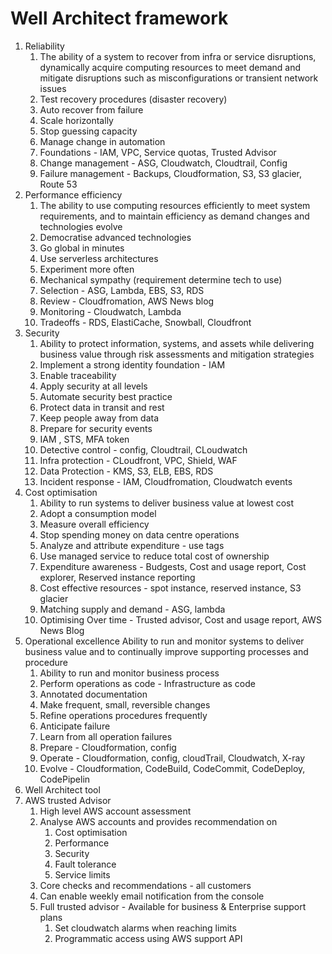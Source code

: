 # Well Architect framework

1. Reliability
    1. The ability of a system to recover from infra or service disruptions, dynamically acquire computing resources to meet demand and mitigate disruptions such as misconfigurations or transient network issues
    2. Test recovery procedures (disaster recovery)
    3. Auto recover from failure
    4. Scale horizontally
    5. Stop guessing capacity
    6. Manage change in automation
    7. Foundations - IAM, VPC, Service quotas, Trusted Advisor
    8. Change management - ASG, Cloudwatch, Cloudtrail, Config
    9. Failure management - Backups, Cloudformation, S3, S3 glacier, Route 53
2. Performance efficiency
    1. The ability to use computing resources efficiently to meet system requirements, and to maintain efficiency as demand changes and technologies evolve
    2. Democratise advanced technologies
    3. Go global in minutes
    4. Use serverless architectures 
    5. Experiment more often
    6. Mechanical sympathy (requirement determine tech to use)
    7. Selection - ASG, Lambda, EBS, S3, RDS
    8. Review - Cloudfromation, AWS News blog
    9. Monitoring - Cloudwatch, Lambda
    10. Tradeoffs - RDS, ElastiCache, Snowball, Cloudfront
3. Security
    1. Ability to protect information, systems, and assets while delivering business value through risk assessments and mitigation strategies
    2. Implement a strong identity foundation - IAM
    3. Enable traceability
    4. Apply security at all levels
    5. Automate security best practice
    6. Protect data in transit and rest
    7. Keep people away from data
    8. Prepare for security events
    9. IAM , STS, MFA token
    10. Detective control - config, Cloudtrail, CLoudwatch
    11. Infra protection - CLoudfront, VPC, Shield, WAF
    12. Data Protection - KMS, S3, ELB, EBS, RDS
    13. Incident response - IAM, Cloudfromation, Cloudwatch events
4. Cost optimisation
    1. Ability to run systems to deliver business value at lowest cost
    2. Adopt a consumption model
    3. Measure overall efficiency
    4. Stop spending money on data centre operations
    5. Analyze and attribute expenditure - use tags
    6. Use managed service to reduce total cost of ownership
    7. Expenditure awareness - Budgests, Cost and usage report, Cost explorer, Reserved instance reporting
    8. Cost effective resources - spot instance, reserved instance, S3 glacier
    9. Matching supply and demand - ASG, lambda
    10. Optimising Over time - Trusted advisor, Cost and usage report, AWS News Blog
5. Operational excellence 
	Ability to run and monitor systems to deliver business value and to continually improve supporting processes and procedure
    1. Ability to run and monitor business process
    2. Perform operations as code - Infrastructure as code
    3. Annotated documentation
    4. Make frequent, small, reversible changes
    5. Refine operations procedures frequently
    6. Anticipate failure
    7. Learn from all operation failures
    8. Prepare - Cloudformation, config
    9. Operate - Cloudformation, config, cloudTrail, Cloudwatch, X-ray
    10. Evolve - Cloudformation, CodeBuild, CodeCommit, CodeDeploy, CodePipelin
6. Well Architect tool
7. AWS trusted Advisor
    1. High level AWS account assessment
    2. Analyse AWS accounts and provides recommendation on
        1. Cost optimisation
        2. Performance
        3. Security
        4. Fault tolerance
        5. Service limits
    3. Core checks and recommendations - all customers
    4. Can enable weekly email notification from the console
    5. Full trusted advisor - Available for business & Enterprise support plans
        1. Set cloudwatch alarms when reaching limits
        2. Programmatic access using AWS support API


